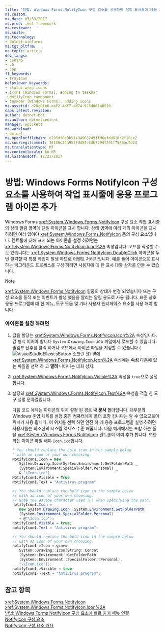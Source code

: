 ```yaml
---
title: "방법: Windows Forms NotifyIcon 구성 요소를 사용하여 작업 표시줄에 응용 프로그램 아이콘 추가"
ms.custom: 
ms.date: 03/30/2017
ms.prod: .net-framework
ms.reviewer: 
ms.suite: 
ms.technology:
- dotnet-winforms
ms.tgt_pltfrm: 
ms.topic: article
dev_langs:
- csharp
- vb
- cpp
f1_keywords:
- TrayIcon
helpviewer_keywords:
- status area icons
- icons [Windows Forms], adding to taskbar
- NotifyIcon component
- taskbar [Windows Forms], adding icons
ms.assetid: d28c0fe6-aaf2-4df7-ad74-928d861a8510
caps.latest.revision: 
author: dotnet-bot
ms.author: dotnetcontent
manager: wpickett
ms.workload:
- dotnet
ms.openlocfilehash: d795df8e8b514345632491fd6afdd618c2f18ec2
ms.sourcegitcommit: 16186c34a957fdd52e5db7294f291f7530ac9d24
ms.translationtype: MT
ms.contentlocale: ko-KR
ms.lasthandoff: 12/22/2017
---
```

# <a name="how-to-add-application-icons-to-the-taskbar-with-the-windows-forms-notifyicon-component"></a>방법: Windows Forms NotifyIcon 구성 요소를 사용하여 작업 표시줄에 응용 프로그램 아이콘 추가
Windows Forms <xref:System.Windows.Forms.NotifyIcon> 구성 요소 작업 표시줄의 상태 알림 영역에 단일 아이콘을 표시 합니다. 상태 영역에 여러 개의 아이콘을 표시 하려면 여러 있어야 <xref:System.Windows.Forms.NotifyIcon> 폼의 구성 요소입니다. 컨트롤에 대해 표시 되는 아이콘을 설정 하려면는 <xref:System.Windows.Forms.NotifyIcon.Icon%2A> 속성입니다. 코드를 작성할 수도 있습니다는 <xref:System.Windows.Forms.NotifyIcon.DoubleClick> 아이콘을 두 번 클릭할 때 특정 작업이 발생 하므로 이벤트 처리기입니다. 예를 들어 아이콘으로 표시 하는 백그라운드 프로세스를 구성 하려면 사용자에 대 한 표시 대화 상자를 만들 수 있습니다.  
  
> [!NOTE]
>  <xref:System.Windows.Forms.NotifyIcon> 일종의 상태가 변경 되었습니다 또는 구성 요소를 동작 또는 이벤트가 발생 했음을 알리는 알림 용도로 사용 됩니다. 표준 상호 응용 프로그램에 대 한 메뉴, 도구 모음 및 기타 사용자 인터페이스 요소를 사용 해야 합니다.  
  
### <a name="to-set-the-icon"></a>아이콘을 설정 하려면  
  
1.  값을 할당는 <xref:System.Windows.Forms.NotifyIcon.Icon%2A> 속성입니다. 값 형식 이어야 합니다 `System.Drawing.Icon` .ico 파일에서 로드할 수 있습니다. 줄임표 단추를 클릭 하거나 코드에서 아이콘 파일을 지정할 수 있습니다 (![VisualStudioEllipsesButton 스크린 샷](../../../../docs/framework/winforms/media/vbellipsesbutton.png "vbEllipsesButton")) 옆에 <xref:System.Windows.Forms.NotifyIcon.Icon%2A> 속성에는  **속성** 다음에 있는 파일을 선택 하 고 **열려** 나타나는 대화 상자.  
  
2.  <xref:System.Windows.Forms.NotifyIcon.Visible%2A> 속성을 `true`으로 설정합니다.  
  
3.  설정의 <xref:System.Windows.Forms.NotifyIcon.Text%2A> 속성을 적절 한 도구 설명 문자열입니다.  
  
     다음 코드 예제는 아이콘의 위치 설정 된 경로 **내 문서** 폴더입니다. 대부분의 Windows 운영 체제를 실행 중인 컴퓨터에이 폴더 포함 됩니다는 알 수 없으므로이 위치가 사용 됩니다. 이 위치를 선택 하면 안전 하 게 응용 프로그램을 실행 하려면 사용자를는 최소한의 시스템 액세스 수준 해줍니다. 다음 예제에서는 포함 하는 폼을 <xref:System.Windows.Forms.NotifyIcon> 컨트롤이 이미 추가 합니다. 또한 라는 아이콘 파일 해야 `Icon.ico`합니다.  
  
    ```vb  
    ' You should replace the bold icon in the sample below  
    ' with an icon of your own choosing.  
    NotifyIcon1.Icon = New _   
       System.Drawing.Icon(System.Environment.GetFolderPath _  
       (System.Environment.SpecialFolder.Personal) _  
       & "\Icon.ico")  
    NotifyIcon1.Visible = True  
    NotifyIcon1.Text = "Antivirus program"  
    ```  
  
    ```csharp  
    // You should replace the bold icon in the sample below  
    // with an icon of your own choosing.  
    // Note the escape character used (@) when specifying the path.  
    notifyIcon1.Icon =   
       new System.Drawing.Icon (System.Environment.GetFolderPath  
       (System.Environment.SpecialFolder.Personal)  
       + @"\Icon.ico");  
    notifyIcon1.Visible = true;  
    notifyIcon1.Text = "Antivirus program";  
    ```  
  
    ```cpp  
    // You should replace the bold icon in the sample below  
    // with an icon of your own choosing.  
    notifyIcon1->Icon = gcnew   
       System::Drawing::Icon(String::Concat  
       (System::Environment::GetFolderPath  
       (System::Environment::SpecialFolder::Personal),  
       "\\Icon.ico"));  
    notifyIcon1->Visible = true;  
    notifyIcon1->Text = "Antivirus program";  
    ```  
  
## <a name="see-also"></a>참고 항목  
 <xref:System.Windows.Forms.NotifyIcon>  
 <xref:System.Windows.Forms.NotifyIcon.Icon%2A>  
 [방법: Windows Forms NotifyIcon 구성 요소에 바로 가기 메뉴 연결](../../../../docs/framework/winforms/controls/how-to-associate-a-shortcut-menu-with-a-windows-forms-notifyicon-component.md)  
 [NotifyIcon 구성 요소](../../../../docs/framework/winforms/controls/notifyicon-component-windows-forms.md)  
 [NotifyIcon 구성 요소 개요](../../../../docs/framework/winforms/controls/notifyicon-component-overview-windows-forms.md)
